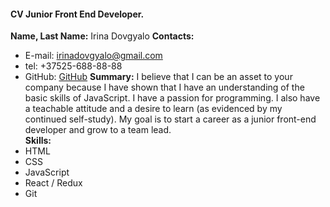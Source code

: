 #### CV Junior Front End Developer.

**Name, Last Name:** Irina Dovgyalo 
**Contacts:**
  * E-mail: irinadovgyalo@gmail.com
  * tel: +37525-688-88-88
  * GitHub: [GitHub](https://github.com/Irina-Dovgyalo/rsschool-2019Q1-cv/tree/gh-pages)
**Summary:** I  believe that I can be an asset to your company because I have shown that I have an understanding of the basic skills of JavaScript. I have a passion for programming. I also have a teachable attitude and a desire to learn (as evidenced by my continued self-study). My goal is to start a career as a junior front-end developer and grow to a team lead.  
**Skills:** 
  * HTML
  * CSS
  * JavaScript
  * React / Redux
  * Git
